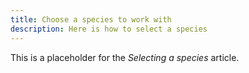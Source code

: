 ```yaml
---
title: Choose a species to work with
description: Here is how to select a species
---
```


This is a placeholder for the _Selecting a species_ article.
